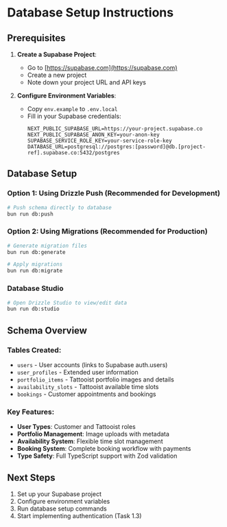 # Database Setup Instructions

## Prerequisites

1. **Create a Supabase Project**:
   - Go to [https://supabase.com](https://supabase.com)
   - Create a new project
   - Note down your project URL and API keys

2. **Configure Environment Variables**:
   - Copy `env.example` to `.env.local`
   - Fill in your Supabase credentials:
     ```
     NEXT_PUBLIC_SUPABASE_URL=https://your-project.supabase.co
     NEXT_PUBLIC_SUPABASE_ANON_KEY=your-anon-key
     SUPABASE_SERVICE_ROLE_KEY=your-service-role-key
     DATABASE_URL=postgresql://postgres:[password]@db.[project-ref].supabase.co:5432/postgres
     ```

## Database Setup

### Option 1: Using Drizzle Push (Recommended for Development)
```bash
# Push schema directly to database
bun run db:push
```

### Option 2: Using Migrations (Recommended for Production)
```bash
# Generate migration files
bun run db:generate

# Apply migrations
bun run db:migrate
```

### Database Studio
```bash
# Open Drizzle Studio to view/edit data
bun run db:studio
```

## Schema Overview

### Tables Created:
- `users` - User accounts (links to Supabase auth.users)
- `user_profiles` - Extended user information
- `portfolio_items` - Tattooist portfolio images and details
- `availability_slots` - Tattooist available time slots
- `bookings` - Customer appointments and bookings

### Key Features:
- **User Types**: Customer and Tattooist roles
- **Portfolio Management**: Image uploads with metadata
- **Availability System**: Flexible time slot management
- **Booking System**: Complete booking workflow with payments
- **Type Safety**: Full TypeScript support with Zod validation

## Next Steps

1. Set up your Supabase project
2. Configure environment variables
3. Run database setup commands
4. Start implementing authentication (Task 1.3)

